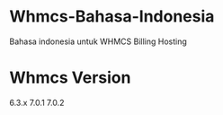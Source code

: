 # Whmcs-Bahasa-Indonesia
Bahasa indonesia untuk WHMCS Billing Hosting

# Whmcs Version
6.3.x
7.0.1
7.0.2
